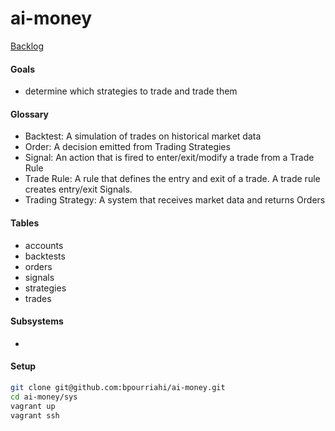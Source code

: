# ai-money
[Backlog](https://trello.com/b/JIK5gFh8/tradesys)

#### Goals
- determine which strategies to trade and trade them

#### Glossary
- Backtest: A simulation of trades on historical market data
- Order: A decision emitted from Trading Strategies
- Signal: An action that is fired to enter/exit/modify a trade from a Trade Rule
- Trade Rule: A rule that defines the entry and exit of a trade. A trade rule creates entry/exit Signals.
- Trading Strategy: A system that receives market data and returns Orders

#### Tables
- accounts
- backtests
- orders
- signals
- strategies
- trades

#### Subsystems
- 

#### Setup
```sh
git clone git@github.com:bpourriahi/ai-money.git
cd ai-money/sys
vagrant up
vagrant ssh
```
